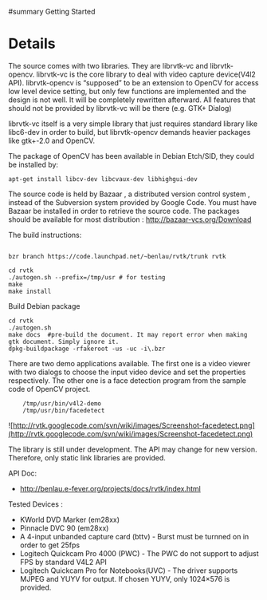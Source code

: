 ﻿#summary Getting Started

# Details #

The source comes with two libraries. They are librvtk-vc and librvtk-opencv. librvtk-vc is the core library to deal with video capture device(V4l2 API). librvtk-opencv is “supposed” to be an extension to OpenCV for access low level device setting, but only few functions are implemented and the design is not well. It will be completely rewritten afterward. All features that should not be provided by librvtk-vc will be there (e.g. GTK+ Dialog)

librvtk-vc itself is a very simple library that just requires standard library like libc6-dev in order to build, but librvtk-opencv demands heavier packages like gtk+-2.0 and OpenCV.

The package of OpenCV has been available in Debian Etch/SID, they could be installed by:

```
apt-get install libcv-dev libcvaux-dev libhighgui-dev
```

The source code is held by Bazaar , a distributed version control system , instead of the Subversion system provided by Google Code. You must have Bazaar be installed in order to retrieve the source code. The packages should be available for most distribution :  http://bazaar-vcs.org/Download

The build instructions:

```

bzr branch https://code.launchpad.net/~benlau/rvtk/trunk rvtk

cd rvtk
./autogen.sh --prefix=/tmp/usr # for testing
make
make install

```

Build Debian package
```
cd rvtk
./autogen.sh
make docs  #pre-build the document. It may report error when making gtk document. Simply ignore it.
dpkg-buildpackage -rfakeroot -us -uc -i\.bzr
```

There are two demo applications available. The first one is a video viewer with two dialogs to choose the input video device and set the properties respectively. The other one is a face detection program from the sample code of OpenCV project.

```
    /tmp/usr/bin/v4l2-demo
    /tmp/usr/bin/facedetect
```

![http://rvtk.googlecode.com/svn/wiki/images/Screenshot-facedetect.png](http://rvtk.googlecode.com/svn/wiki/images/Screenshot-facedetect.png)

The library is still under development. The API may change for new version. Therefore, only static link libraries are provided.

API Doc:
  * http://benlau.e-fever.org/projects/docs/rvtk/index.html

Tested Devices :

  * KWorld DVD Marker (em28xx)
  * Pinnacle DVC 90 (em28xx)
  * A 4-input unbanded capture card (bttv) - Burst must be turnned on in order to get 25fps
  * Logitech Quickcam Pro 4000 (PWC) -  The PWC do not support to adjust FPS by standard V4L2 API
  * Logitech Quickcam Pro for Notebooks(UVC) - The driver supports MJPEG and YUYV for output. If chosen YUYV, only 1024×576 is provided.